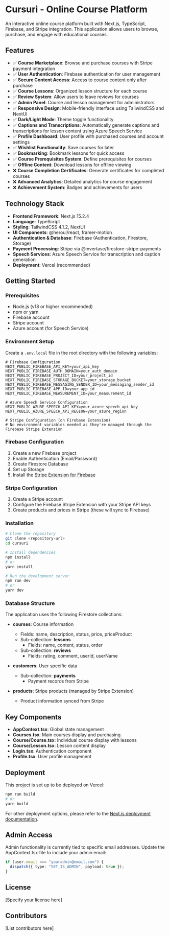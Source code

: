 # Cursuri - Online Course Platform

An interactive online course platform built with Next.js, TypeScript, Firebase, and Stripe integration. This application allows users to browse, purchase, and engage with educational courses.

## Features

- ✅ **Course Marketplace**: Browse and purchase courses with Stripe payment integration
- ✅ **User Authentication**: Firebase authentication for user management
- ✅ **Secure Content Access**: Access to course content only after purchase
- ✅ **Course Lessons**: Organized lesson structure for each course
- ✅ **Review System**: Allow users to leave reviews for courses
- ✅ **Admin Panel**: Course and lesson management for administrators
- ✅ **Responsive Design**: Mobile-friendly interface using TailwindCSS and NextUI
- ✅ **Dark/Light Mode**: Theme toggle functionality
- ✅ **Captions and Transcriptions**: Automatically generate captions and transcriptions for lesson content using Azure Speech Service
- ✅ **Profile Dashboard**: User profile with purchased courses and account settings
- ✅ **Wishlist Functionality**: Save courses for later
- ✅ **Bookmarking**: Bookmark lessons for quick access
- ✅ **Course Prerequisites System**: Define prerequisites for courses
- ✅ **Offline Content**: Download lessons for offline viewing
- ❌ **Course Completion Certificates**: Generate certificates for completed courses
- ❌ **Advanced Analytics**: Detailed analytics for course engagement
- ❌ **Achievement System**: Badges and achievements for users

## Technology Stack

- **Frontend Framework**: Next.js 15.2.4
- **Language**: TypeScript
- **Styling**: TailwindCSS 4.1.2, NextUI
- **UI Components**: @heroui/react, framer-motion
- **Authentication & Database**: Firebase (Authentication, Firestore, Storage)
- **Payment Processing**: Stripe via @invertase/firestore-stripe-payments
- **Speech Services**: Azure Speech Service for transcription and caption generation
- **Deployment**: Vercel (recommended)

## Getting Started

### Prerequisites

- Node.js (v18 or higher recommended)
- npm or yarn
- Firebase account
- Stripe account
- Azure account (for Speech Service)

### Environment Setup

Create a `.env.local` file in the root directory with the following variables:

```
# Firebase Configuration
NEXT_PUBLIC_FIREBASE_API_KEY=your_api_key
NEXT_PUBLIC_FIREBASE_AUTH_DOMAIN=your_auth_domain
NEXT_PUBLIC_FIREBASE_PROJECT_ID=your_project_id
NEXT_PUBLIC_FIREBASE_STORAGE_BUCKET=your_storage_bucket
NEXT_PUBLIC_FIREBASE_MESSAGING_SENDER_ID=your_messaging_sender_id
NEXT_PUBLIC_FIREBASE_APP_ID=your_app_id
NEXT_PUBLIC_FIREBASE_MEASUREMENT_ID=your_measurement_id

# Azure Speech Service Configuration
NEXT_PUBLIC_AZURE_SPEECH_API_KEY=your_azure_speech_api_key
NEXT_PUBLIC_AZURE_SPEECH_API_REGION=your_azure_region

# Stripe Configuration (on Firebase Extension)
# No environment variables needed as they're managed through the Firebase Stripe Extension
```

### Firebase Configuration

1. Create a new Firebase project
2. Enable Authentication (Email/Password)
3. Create Firestore Database
4. Set up Storage
5. Install the [Stripe Extension for Firebase](https://firebase.google.com/products/extensions/firestore-stripe-payments)

### Stripe Configuration

1. Create a Stripe account
2. Configure the Firebase Stripe Extension with your Stripe API keys
3. Create products and prices in Stripe (these will sync to Firebase)

### Installation

```bash
# Clone the repository
git clone <repository-url>
cd cursuri

# Install dependencies
npm install
# or
yarn install

# Run the development server
npm run dev
# or
yarn dev
```

### Database Structure

The application uses the following Firestore collections:

- **courses**: Course information

  - Fields: name, description, status, price, priceProduct
  - Sub-collection: **lessons**
    - Fields: name, content, status, order
  - Sub-collection: **reviews**
    - Fields: rating, comment, userId, userName

- **customers**: User specific data

  - Sub-collection: **payments**
    - Payment records from Stripe

- **products**: Stripe products (managed by Stripe Extension)
  - Product information synced from Stripe

## Key Components

- **AppContext.tsx**: Global state management
- **Courses.tsx**: Main courses display and purchasing
- **Course/Course.tsx**: Individual course display with lessons
- **Course/Lesson.tsx**: Lesson content display
- **Login.tsx**: Authentication component
- **Profile.tsx**: User profile management

## Deployment

This project is set up to be deployed on Vercel:

```bash
npm run build
# or
yarn build
```

For other deployment options, please refer to the [Next.js deployment documentation](https://nextjs.org/docs/deployment).

## Admin Access

Admin functionality is currently tied to specific email addresses. Update the AppContext.tsx file to include your admin email:

```typescript
if (user.email === "youradmin@email.com") {
  dispatch({ type: "SET_IS_ADMIN", payload: true });
}
```

## License

[Specify your license here]

## Contributors

[List contributors here]
